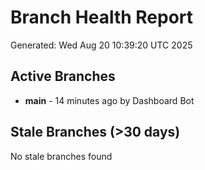 # Branch Health Report
Generated: Wed Aug 20 10:39:20 UTC 2025

## Active Branches
- **main** - 14 minutes ago by Dashboard Bot

## Stale Branches (>30 days)
No stale branches found
